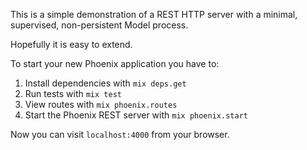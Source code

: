 This is a simple demonstration of a REST HTTP server with a 
minimal, supervised, non-persistent Model process. 

Hopefully it is easy to extend.

To start your new Phoenix application you have to:

1. Install dependencies with `mix deps.get`
2. Run tests with `mix test`
3. View routes with `mix phoenix.routes`
4. Start the Phoenix REST server with `mix phoenix.start`

Now you can visit `localhost:4000` from your browser.
